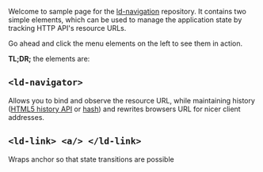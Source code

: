 Welcome to sample page for the [ld-navigation][gh] repository. It contains two simple elements,
which can be used to manage the application state by tracking HTTP API's resource URLs.

Go ahead and click the menu elements on the left to see them in action.

**TL;DR;** the elements are:

## `<ld-navigator>`

Allows you to bind and observe the resource URL, while maintaining history
([HTML5 history API][history] or [hash][useHash]) and rewrites browsers URL for nicer
client addresses.

## `<ld-link> <a/> </ld-link>`

Wraps anchor so that state transitions are possible

[gh]: https://github.com/tpluscode/ld-navigation
[history]: https://developer.mozilla.org/en/docs/Web/API/History
[useHash]: #/hash
